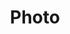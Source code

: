 ---
layout: list
title: Photo
slug: photo
menu: true
order: 1
description: >
  This is a default Photo page which is under test.  |
  순간을 기록합니다.  |
  Love every moment.  |

---